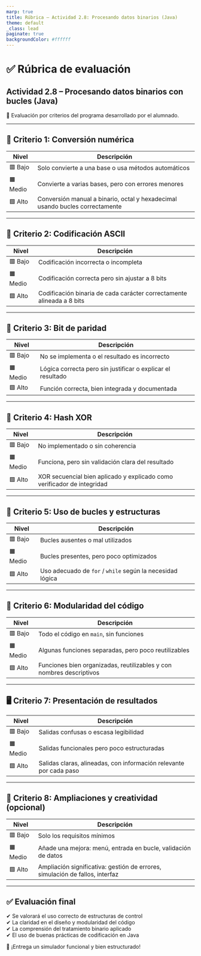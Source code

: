 ```yaml
---
marp: true
title: Rúbrica – Actividad 2.8: Procesando datos binarios (Java)
theme: default
_class: lead
paginate: true
backgroundColor: #ffffff
---
```


# ✅ Rúbrica de evaluación  
## Actividad 2.8 – Procesando datos binarios con bucles (Java)

🎯 Evaluación por criterios del programa desarrollado por el alumnado.

---

## 🔢 Criterio 1: Conversión numérica

| Nivel     | Descripción                                          |
|-----------|------------------------------------------------------|
| 🟥 Bajo    | Solo convierte a una base o usa métodos automáticos |
| 🟧 Medio   | Convierte a varias bases, pero con errores menores  |
| 🟩 Alto    | Conversión manual a binario, octal y hexadecimal usando bucles correctamente |

---

## 🔡 Criterio 2: Codificación ASCII

| Nivel     | Descripción                                                    |
|-----------|----------------------------------------------------------------|
| 🟥 Bajo    | Codificación incorrecta o incompleta                          |
| 🟧 Medio   | Codificación correcta pero sin ajustar a 8 bits               |
| 🟩 Alto    | Codificación binaria de cada carácter correctamente alineada a 8 bits |

---

## 🧮 Criterio 3: Bit de paridad

| Nivel     | Descripción                                                 |
|-----------|-------------------------------------------------------------|
| 🟥 Bajo    | No se implementa o el resultado es incorrecto              |
| 🟧 Medio   | Lógica correcta pero sin justificar o explicar el resultado |
| 🟩 Alto    | Función correcta, bien integrada y documentada             |

---

## 🔐 Criterio 4: Hash XOR

| Nivel     | Descripción                                                  |
|-----------|--------------------------------------------------------------|
| 🟥 Bajo    | No implementado o sin coherencia                            |
| 🟧 Medio   | Funciona, pero sin validación clara del resultado           |
| 🟩 Alto    | XOR secuencial bien aplicado y explicado como verificador de integridad |

---

## 🔁 Criterio 5: Uso de bucles y estructuras

| Nivel     | Descripción                                         |
|-----------|-----------------------------------------------------|
| 🟥 Bajo    | Bucles ausentes o mal utilizados                   |
| 🟧 Medio   | Bucles presentes, pero poco optimizados            |
| 🟩 Alto    | Uso adecuado de `for` / `while` según la necesidad lógica |

---

## 🧱 Criterio 6: Modularidad del código

| Nivel     | Descripción                                                  |
|-----------|--------------------------------------------------------------|
| 🟥 Bajo    | Todo el código en `main`, sin funciones                     |
| 🟧 Medio   | Algunas funciones separadas, pero poco reutilizables         |
| 🟩 Alto    | Funciones bien organizadas, reutilizables y con nombres descriptivos |

---

## 🖥️ Criterio 7: Presentación de resultados

| Nivel     | Descripción                                                   |
|-----------|---------------------------------------------------------------|
| 🟥 Bajo    | Salidas confusas o escasa legibilidad                        |
| 🟧 Medio   | Salidas funcionales pero poco estructuradas                  |
| 🟩 Alto    | Salidas claras, alineadas, con información relevante por cada paso |

---

## 🌟 Criterio 8: Ampliaciones y creatividad (opcional)

| Nivel     | Descripción                                                     |
|-----------|-----------------------------------------------------------------|
| 🟥 Bajo    | Solo los requisitos mínimos                                     |
| 🟧 Medio   | Añade una mejora: menú, entrada en bucle, validación de datos  |
| 🟩 Alto    | Ampliación significativa: gestión de errores, simulación de fallos, interfaz |

---

## ✅ Evaluación final

✔ Se valorará el uso correcto de estructuras de control  
✔ La claridad en el diseño y modularidad del código  
✔ La comprensión del tratamiento binario aplicado  
✔ El uso de buenas prácticas de codificación en Java

🎯 ¡Entrega un simulador funcional y bien estructurado!
